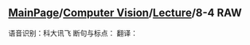 ## [MainPage](../../index.md)/[Computer Vision](../README.md)/[Lecture](../Lecture.md)/8-4 RAW

语音识别：科大讯飞
断句与标点：
翻译：

